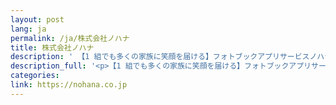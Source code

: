 ```yaml
---
layout: post
lang: ja
permalink: /ja/株式会社ノハナ
title: 株式会社ノハナ
description: ' 【1 組でも多くの家族に笑顔を届ける】フォトブックアプリサービスノハナの開発を行っています。週一リモート制度実施中 '
description_full: '<p>【1 組でも多くの家族に笑顔を届ける】フォトブックアプリサービス<a href="https://nohana.jp/">ノハナ</a>の開発を行っています。週一リモート制度実施中</p>'
categories: 
link: https://nohana.co.jp
---
```

